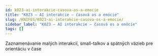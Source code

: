 ```yaml
---
id: k023-ai-interakcie-casova-os-a-emocie
title: "K023 – AI interakcie – časová os a emócie"
slug: /KNIFES/K023-ai-interakcie-casova-os-a-emocie/
sidebar_label: "K023 – AI interakcie – časová os a emócie"
tags: []
---
```


Zaznamenávanie malých interakcií, small-talkov a spätných väzieb pre orientáciu v čase

